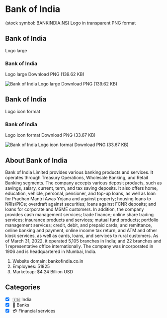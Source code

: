 # Bank of India
 (stock symbol: BANKINDIA.NS) Logo in transparent PNG format

## Bank of India
 Logo large

### Bank of India
 Logo large Download PNG (139.62 KB)

![Bank of India
 Logo large Download PNG (139.62 KB)](/img/orig/BANKINDIA.NS_BIG-9c825e72.png)

## Bank of India
 Logo icon format

### Bank of India
 Logo icon format Download PNG (33.67 KB)

![Bank of India
 Logo icon format Download PNG (33.67 KB)](/img/orig/BANKINDIA.NS-e3d88e01.png)

## About Bank of India


Bank of India Limited provides various banking products and services. It operates through Treasury Operations, Wholesale Banking, and Retail Banking segments. The company accepts various deposit products, such as savings, salary, current, term, and tax saving deposits. It also offers home, education, vehicle, personal, pensioner, and top-up loans, as well as loan for Pradhan Mantri Awas Yojana and against property; housing loans to NRIs/PIOs; overdraft against securities; loans against FCNR deposits; and loans for corporate and MSME customers. In addition, the company provides cash management services; trade finance; online share trading services; insurance products and services; mutual fund products; portfolio management services; credit, debit, and prepaid cards; and remittance, online banking and payment, online income tax return, and ATM and other kiosk services, as well as cards, loans, and services to rural customers. As of March 31, 2022, it operated 5,105 branches in India; and 22 branches and 1 representative office internationally. The company was incorporated in 1906 and is headquartered in Mumbai, India.

1. Website domain: bankofindia.co.in
2. Employees: 51825
3. Marketcap: $4.24 Billion USD


## Categories
- [x] 🇮🇳 India
- [x] 🏦 Banks
- [x] 💳 Financial services
